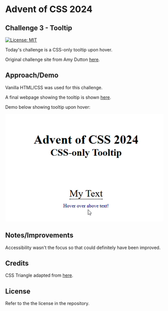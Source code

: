 # Advent of CSS 2024

## Challenge 3 - Tooltip

[![License: MIT](https://img.shields.io/badge/License-MIT-yellow.svg)](https://opensource.org/licenses/MIT)

Today's challenge is a CSS-only tooltip upon hover. 

Original challenge site from Amy Dutton [here](https://www.adventofcss.com/).

## Approach/Demo

Vanilla HTML/CSS was used for this challenge.

A final webpage showing the tooltip is shown [here](https://myrojoylee.github.io/aoc-2024-challenge-3/).

Demo below showing tooltip upon hover:

![Demo](./assets/aoc-3.gif)

## Notes/Improvements

Accessibility wasn't the focus so that could definitely have been improved.

## Credits

CSS Triangle adapted from [here](https://css-tricks.com/snippets/css/css-triangle/).

## License

Refer to the the license in the repository.
